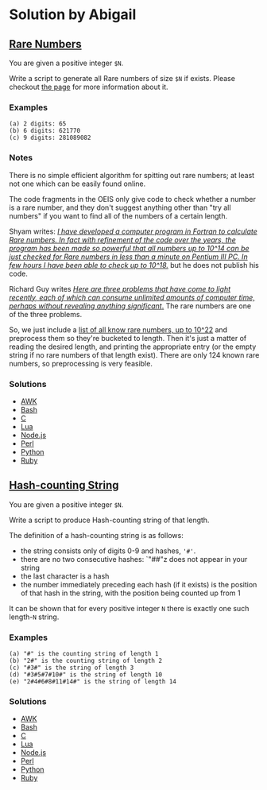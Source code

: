 # Solution by Abigail
## [Rare Numbers](https://perlweeklychallenge.org/blog/perl-weekly-challenge-102/#TASK1)


You are given a positive integer `$N`.

Write a script to generate all Rare numbers of size `$N` if exists.
Please checkout [the page](http://www.shyamsundergupta.com/rare.htm)
for more information about it.

### Examples
~~~~
(a) 2 digits: 65
(b) 6 digits: 621770
(c) 9 digits: 281089082
~~~~

### Notes

There is no simple efficient algorithm for spitting out rare numbers;
at least not one which can be easily found online.

The code fragments in the OEIS only give code to check whether a 
number is a rare number, and they don't suggest anything other
than "try all numbers" if you want to find all of the numbers of a
certain length. 

Shyam writes: [*I have developed a computer program in Fortran to
calculate Rare numbers. In fact with refinement of the code over
the years, the program has been made so powerful that all numbers
up to 10^14 can be just checked for Rare numbers in less than a
minute on Pentium III PC. In few hours I have been able to check
up to 10^18.*](https://www.primepuzzles.net/conjectures/conj_023.htm)
but he does not publish his code.

Richard Guy writes [*Here are three problems that have come to light
recently, each of which can consume unlimited amounts of computer time,
perhaps without revealing anything
significant*.](https://www.jstor.org/stable/2325149?seq=1)
The rare numbers are one of the three problems.

So, we just include a [list of all know rare numbers,
up to 10^22](https://oeis.org/A035519/b035519.txt) 
and preprocess them so they're bucketed to length. Then it's just
a matter of reading the desired length, and printing the appropriate
entry (or the empty string if no rare numbers of that length exist).
There are only 124 known rare numbers, so preprocessing is very
feasible.


### Solutions
* [AWK](awk/ch-1.awk)
* [Bash](bash/ch-1.sh)
* [C](c/ch-1.c)
* [Lua](lua/ch-1.lua)
* [Node.js](node/ch-1.js)
* [Perl](perl/ch-1.pl)
* [Python](python/ch-1.py)
* [Ruby](ruby/ch-1.rb)


## [Hash-counting String](https://perlweeklychallenge.org/blog/perl-weekly-challenge-102/#TASK2)

You are given a positive integer `$N`.

Write a script to produce Hash-counting string of that length.

The definition of a hash-counting string is as follows:
- the string consists only of digits 0-9 and hashes, `'#'`.
- there are no two consecutive hashes: `"##"z does not appear in your string
- the last character is a hash
- the number immediately preceding each hash (if it exists) is the position
  of that hash in the string, with the position being counted up from 1

It can be shown that for every positive integer `N` there is exactly one
such length-`N` string.

### Examples
~~~~
(a) "#" is the counting string of length 1
(b) "2#" is the counting string of length 2
(c) "#3#" is the string of length 3
(d) "#3#5#7#10#" is the string of length 10
(e) "2#4#6#8#11#14#" is the string of length 14
~~~~

### Solutions
* [AWK](awk/ch-2.awk)
* [Bash](bash/ch-2.sh)
* [C](c/ch-2.c)
* [Lua](lua/ch-2.lua)
* [Node.js](node/ch-2.js)
* [Perl](perl/ch-2.pl)
* [Python](python/ch-2.py)
* [Ruby](ruby/ch-2.rb)
